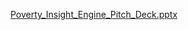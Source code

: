 


[Poverty_Insight_Engine_Pitch_Deck.pptx](https://github.com/user-attachments/files/21053779/Poverty_Insight_Engine_Pitch_Deck.pptx)
